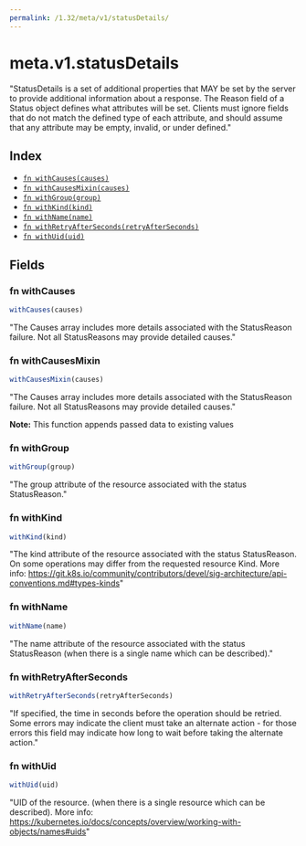 ```yaml
---
permalink: /1.32/meta/v1/statusDetails/
---
```


# meta.v1.statusDetails

"StatusDetails is a set of additional properties that MAY be set by the server to provide additional information about a response. The Reason field of a Status object defines what attributes will be set. Clients must ignore fields that do not match the defined type of each attribute, and should assume that any attribute may be empty, invalid, or under defined."

## Index

* [`fn withCauses(causes)`](#fn-withcauses)
* [`fn withCausesMixin(causes)`](#fn-withcausesmixin)
* [`fn withGroup(group)`](#fn-withgroup)
* [`fn withKind(kind)`](#fn-withkind)
* [`fn withName(name)`](#fn-withname)
* [`fn withRetryAfterSeconds(retryAfterSeconds)`](#fn-withretryafterseconds)
* [`fn withUid(uid)`](#fn-withuid)

## Fields

### fn withCauses

```ts
withCauses(causes)
```

"The Causes array includes more details associated with the StatusReason failure. Not all StatusReasons may provide detailed causes."

### fn withCausesMixin

```ts
withCausesMixin(causes)
```

"The Causes array includes more details associated with the StatusReason failure. Not all StatusReasons may provide detailed causes."

**Note:** This function appends passed data to existing values

### fn withGroup

```ts
withGroup(group)
```

"The group attribute of the resource associated with the status StatusReason."

### fn withKind

```ts
withKind(kind)
```

"The kind attribute of the resource associated with the status StatusReason. On some operations may differ from the requested resource Kind. More info: https://git.k8s.io/community/contributors/devel/sig-architecture/api-conventions.md#types-kinds"

### fn withName

```ts
withName(name)
```

"The name attribute of the resource associated with the status StatusReason (when there is a single name which can be described)."

### fn withRetryAfterSeconds

```ts
withRetryAfterSeconds(retryAfterSeconds)
```

"If specified, the time in seconds before the operation should be retried. Some errors may indicate the client must take an alternate action - for those errors this field may indicate how long to wait before taking the alternate action."

### fn withUid

```ts
withUid(uid)
```

"UID of the resource. (when there is a single resource which can be described). More info: https://kubernetes.io/docs/concepts/overview/working-with-objects/names#uids"
